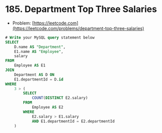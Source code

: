 # 185. Department Top Three Salaries

- Problem: [https://leetcode.com](https://leetcode.com/problems/department-top-three-salaries)

```sql
# Write your MySQL query statement below
SELECT
    D.name AS "Department",
    E1.name AS "Employee",
    salary
FROM
    Employee AS E1
JOIN
    Department AS D ON
    E1.departmentId = D.id
WHERE
    3 > (
        SELECT
            COUNT(DISTINCT E2.salary)
        FROM
            Employee AS E2
        WHERE
            E2.salary > E1.salary
            AND E1.departmentId = E2.departmentId
    )
```